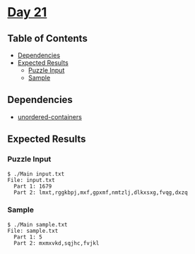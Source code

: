 # [Day 21](https://adventofcode.com/2020/day/21)

## Table of Contents

- [Dependencies](#dependencies)
- [Expected Results](#expected-results)
    + [Puzzle Input](#puzzle-input)
    + [Sample](#sample)

## Dependencies

- [unordered-containers]

## Expected Results

### Puzzle Input

```console
$ ./Main input.txt
File: input.txt
  Part 1: 1679
  Part 2: lmxt,rggkbpj,mxf,gpxmf,nmtzlj,dlkxsxg,fvqg,dxzq
```

### Sample

```console
$ ./Main sample.txt
File: sample.txt
  Part 1: 5
  Part 2: mxmxvkd,sqjhc,fvjkl
```

[unordered-containers]: https://hackage.haskell.org/package/unordered-containers
